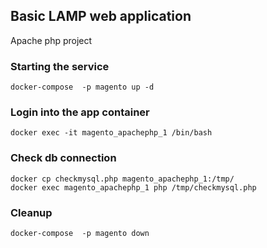 ## Basic LAMP web application
Apache php project

### Starting the service
```
docker-compose  -p magento up -d
```

### Login into the app container
```
docker exec -it magento_apachephp_1 /bin/bash
```

### Check db connection
```
docker cp checkmysql.php magento_apachephp_1:/tmp/
docker exec magento_apachephp_1 php /tmp/checkmysql.php
```

### Cleanup
```
docker-compose  -p magento down
```

